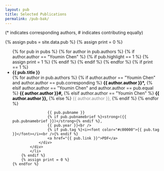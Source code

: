 ```yaml
---
layout: pub
title: Selected Publications
permalink: /pub-bak/
---
```


(* indicates corresponding authors, # indicates contributing equally)

{% assign pubs = site.data.pub %}
{% assign print = 0 %}
<ul id="archive">
    {% for pub in pubs %}
        {% for author in pub.authors %}
        {% if author.author == "Youmin Chen" %}
            {% if pub.highlight == 1 %}
            {% assign print = 1 %}
            {% endif %}
        {% endif %}
        {% endfor %}
        {% if print == 1 %}
            <li class="archiveposturl" style="background: transparent">
            <div class="lecture-container">
                <div class="content">
                    <span style="font-weight: bold;">{{ pub.title }}</span><br>
                    {% for author in pub.authors %}
                        {% if author.author == "Youmin Chen" and author.author == pub.corresponding %}
                            <strong><font color="#000000">{{ author.author }}*,</font></strong>
                        {% elsif author.author == "Youmin Chen" and author.author == pub.equal %}
                            <strong><font color="#000000">{{ author.author }}#,</font></strong>
                        {% elsif author.author == "Youmin Chen" %}
                            <strong><font color="#000000">{{ author.author }},</font></strong>
                        {% else %}
                            <font color="#888888">{{ author.author }},</font> 
                        {% endif %}
                    {% endfor %} <br />

                    {{ pub.pubname }} 
                    {% if pub.pubnamebrief %}<strong>({{ pub.pubnamebrief }})</strong>{% endif %}, 
                    {{ pub.year }}<br />
                    {% if pub.tag %}<i><font color="#c00000">{{ pub.tag }}</font></i><br />{% endif %}
                    <a href="{{ pub.link }}">PDF</a>
                </div>
            </div>
            </li>
        {% endif %}
        {% assign print = 0 %}
    {% endfor %}
</ul>

